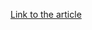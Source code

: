 [Link to the article](https://zscaler.com/blogs/security-research/dbatloader-actively-distributing-malwares-targeting-european-businesses)
